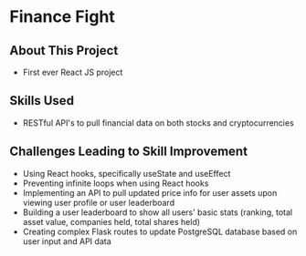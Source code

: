 # Finance Fight

## About This Project

- First ever React JS project

## Skills Used

- RESTful API's to pull financial data on both stocks and cryptocurrencies

## Challenges Leading to Skill Improvement

- Using React hooks, specifically useState and useEffect
- Preventing infinite loops when using React hooks
- Implementing an API to pull updated price info for user assets upon viewing user profile or user leaderboard
- Building a user leaderboard to show all users' basic stats (ranking, total asset value, companies held, total shares held)
- Creating complex Flask routes to update PostgreSQL database based on user input and API data
